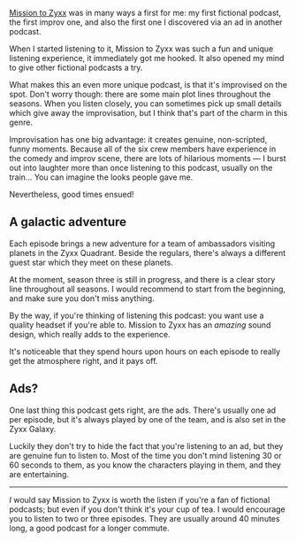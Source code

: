 [Mission to Zyxx](*https://www.missiontozyxx.space/) was in many ways a first for me: my first fictional podcast, the first improv one, and also the first one I discovered via an ad in another podcast.

When I started listening to it, Mission to Zyxx was such a fun and unique listening experience, it immediately got me hooked. 
It also opened my mind to give other fictional podcasts a try.

What makes this an even more unique podcast, is that it's improvised on the spot. Don't worry though: there are some main plot lines throughout the seasons.
When you listen closely, you can sometimes pick up small details which give away the improvisation, but I think that's part of the charm in this genre.

Improvisation has one big advantage: it creates genuine, non-scripted, funny moments. Because all of the six crew members have experience in the comedy and improv scene, there are lots of hilarious moments — I burst out into laughter more than once listening to this podcast, usually on the train… You can imagine the looks people gave me. 

Nevertheless, good times ensued!

## A galactic adventure

Each episode brings a new adventure for a team of ambassadors visiting planets in the Zyxx Quadrant.
Beside the regulars, there's always a different guest star which they meet on these planets.

At the moment, season three is still in progress, and there is a clear story line throughout all seasons. I would recommend to start from the beginning, and make sure you don't miss anything.

By the way, if you're thinking of listening this podcast: you want use a quality headset if you're able to. Mission to Zyxx has an _amazing_ sound design, which really adds to the experience.

It's noticeable that they spend hours upon hours on each episode to really get the atmosphere right, and it pays off.  

## Ads?

One last thing this podcast gets right, are the ads. There's usually one ad per episode, but it's always played by one of the team, and is also set in the Zyxx Galaxy.

Luckily they don't try to hide the fact that you're listening to an ad, but they are genuine fun to listen to. Most of the time you don't mind listening 30 or 60 seconds to them, as you know the characters playing in them, and they are entertaining. 

---

_I_ would say Mission to Zyxx is worth the listen if you're a fan of fictional podcasts; but even if you don't think it's your cup of tea. I would encourage you to listen to two or three episodes. They are usually around 40 minutes long, a good podcast for a longer commute.
